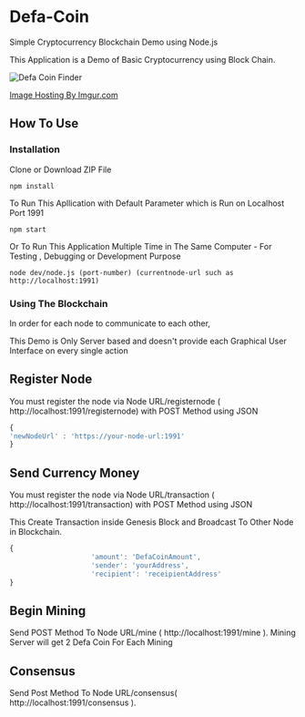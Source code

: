 # Defa-Coin
Simple Cryptocurrency Blockchain Demo using  Node.js

This Application is a Demo of Basic Cryptocurrency using Block Chain.

![Defa Coin Finder](https://i.imgur.com/19YBd0O.png)

[Image Hosting By Imgur.com](https://imgur.com)

## How To Use 
### Installation

Clone or Download ZIP File

```console
npm install
```

To Run This Apllication with Default Parameter which is Run on Localhost Port 1991

```posh
npm start
```

Or To Run This Application Multiple Time in The Same Computer - For Testing , Debugging or Development Purpose

```posh
node dev/node.js (port-number) (currentnode-url such as http://localhost:1991)
```

### Using The Blockchain

In order for each node to communicate to each other, 

This Demo is Only Server based and doesn't provide each Graphical User Interface on every single action

## Register Node

You must register the node via Node URL/registernode ( http://localhost:1991/registernode) with POST Method using JSON 
```javascript
{
'newNodeUrl' : 'https://your-node-url:1991'
}
```

## Send Currency Money

You must register the node via Node URL/transaction ( http://localhost:1991/transaction) with POST Method using JSON 

This Create Transaction inside Genesis Block and Broadcast To Other Node in Blockchain.

```javascript
{
                    'amount': 'DefaCoinAmount',
                    'sender': 'yourAddress',
                    'recipient': 'receipientAddress'
}
```

## Begin Mining

Send POST Method To Node URL/mine ( http://localhost:1991/mine ). Mining Server will get 2 Defa Coin For Each Mining


## Consensus

Send Post Method To Node URL/consensus( http://localhost:1991/consensus ).

